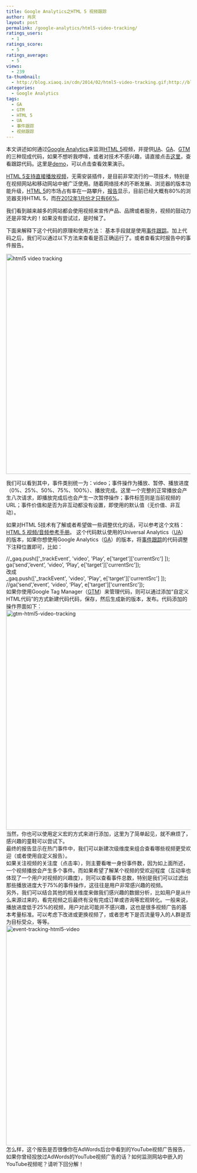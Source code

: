```yaml
---
title: Google Analytics之HTML 5 视频跟踪
author: 肖庆
layout: post
permalink: /google-analytics/html5-video-tracking/
ratings_users:
  - 1
ratings_score:
  - 5
ratings_average:
  - 5
views:
  - 239
ta-thumbnail:
  - http://blog.xiaoq.in/cdn/2014/02/html5-video-tracking.gif;http://blog.xiaoq.in/cdn/2014/02/gtm-html5-video-tracking.gif;http://blog.xiaoq.in/cdn/2014/02/event-tracking-html5-video.gif;
categories:
  - Google Analytics
tags:
  - GA
  - GTM
  - HTML 5
  - UA
  - 事件跟踪
  - 视频跟踪
---
```

本文讲述如何通过<span class='wp_keywordlink'><a href="http://blog.xiaoq.in/google-analytics/" title="Google Analytics" target="_blank">Google Analytics</a></span>来监测<span class='wp_keywordlink_affiliate'><a href="http://blog.xiaoq.in/tag/html-5/" title="查看HTML 5中的全部文章" target="_blank">HTML 5</a></span>视频，并提供<span class='wp_keywordlink_affiliate'><a href="http://blog.xiaoq.in/tag/ua/" title="查看UA中的全部文章" target="_blank">UA</a></span>、<span class='wp_keywordlink_affiliate'><a href="http://blog.xiaoq.in/tag/ga/" title="查看GA中的全部文章" target="_blank">GA</a></span>、<span class='wp_keywordlink_affiliate'><a href="http://blog.xiaoq.in/tag/gtm/" title="查看GTM中的全部文章" target="_blank">GTM</a></span>的三种现成代码，如果不想听我啰嗦，或者对技术不感兴趣，请直接点击<a title="html5-video-tracking" href="https://gist.github.com/xiaoq-in/9093428#file-html5-video-tracking" target="_blank">这里</a>，查看跟踪代码。这里是<a title="html5 video tracking" href="http://xiaoq.in/demo/video.html" target="_blank">demo</a>，可以点击查看效果演示。

<a title="HTML5的视频格式之争" href="http://www.ruanyifeng.com/blog/2010/05/html5_codec_fight.html" target="_blank">HTML 5支持直接播放视频</a>，无需安装插件，是目前非常流行的一项技术，特别是在视频网站和移动网站中被广泛使用。随着网络技术的不断发展、浏览器的版本功能升级，<span class='wp_keywordlink_affiliate'><a href="http://blog.xiaoq.in/tag/html-5/" title="查看HTML 5中的全部文章" target="_blank">HTML 5</a></span>的市场占有率在一路攀升，<a title="Roughly 80% of the market now supports HTML5 video" href="http://www.jwplayer.com/html5/#html5_marketshare" target="_blank">报告</a>显示，目前已经大概有80%的浏览器支持HTML 5，而<a title="《HTML5 视频的现状》报告指出：目前市场上74%的浏览器都支持HTML5视频" href="http://www.36kr.com/p/101646.html" target="_blank">在2012年1月份才只有66%</a>。

我们看到越来越多的网站都会使用视频来宣传产品、品牌或者服务，视频的鼓动力还是非常大的！如果没有尝试过，是时候了。

下面来解释下这个代码的原理和使用方法： 基本手段就是使用<span class='wp_keywordlink_affiliate'><a href="http://blog.xiaoq.in/tag/%e4%ba%8b%e4%bb%b6%e8%b7%9f%e8%b8%aa/" title="查看事件跟踪中的全部文章" target="_blank">事件跟踪</a></span>。加上代码之后，我们可以通过以下方法来查看是否正确运行了。或者查看实时报告中的事件报告。

<img class="alignnone  wp-image-1591" style="line-height: 1.5em;" alt="html5 video tracking" src="http://blog.xiaoq.in/cdn/2014/02/html5-video-tracking.gif" width="600" />

我们可以看到其中，事件类别统一为：video；事件操作为播放、暂停、播放进度（0%、25%、50%、75%、100%）、播放完成。这里一个完整的正常播放会产生八次请求，即播放完成后也会产生一次暂停操作；事件标签则是当前视频的URL；事件价值和是否为非互动都没有设置，即使用的默认值（无价值、非互动）。

如果对HTML 5技术有了解或者希望做一些调整优化的话，可以参考这个文档：<a title="HTML 5 视频/音频参考手册" href="http://www.w3school.com.cn/html5/html5_ref_audio_video_dom.asp" target="_blank">HTML 5 视频/音频参考手册</a>。 这个代码默认使用的Universal Analytics（<span class='wp_keywordlink_affiliate'><a href="http://blog.xiaoq.in/tag/ua/" title="查看UA中的全部文章" target="_blank">UA</a></span>）的版本，如果你想使用Google Analytics（<span class='wp_keywordlink_affiliate'><a href="http://blog.xiaoq.in/tag/ga/" title="查看GA中的全部文章" target="_blank">GA</a></span>）的版本，将<span class='wp_keywordlink_affiliate'><a href="http://blog.xiaoq.in/tag/%e4%ba%8b%e4%bb%b6%e8%b7%9f%e8%b8%aa/" title="查看事件跟踪中的全部文章" target="_blank">事件跟踪</a></span>的代码调整下注释位置即可，比如：

<div id="file-html5-video-tracking-LC24">
  //_gaq.push(['_trackEvent', 'video', 'Play', e['target']['currentSrc'] ]);
</div>

<div id="file-html5-video-tracking-LC25">
  ga(&#8216;send&#8217;,&#8217;event&#8217;, &#8216;video&#8217;, &#8216;Play&#8217;, e['target']['currentSrc']);
</div>

<div>
  改成
</div>

<div>
  <div id="file-html5-video-tracking-LC24">
    _gaq.push(['_trackEvent', 'video', 'Play', e['target']['currentSrc'] ]);
  </div>
  
  <div id="file-html5-video-tracking-LC25">
    //ga(&#8216;send&#8217;,&#8217;event&#8217;, &#8216;video&#8217;, &#8216;Play&#8217;, e['target']['currentSrc']);
  </div>
  
  <div>
  </div>
  
  <div>
    如果你使用Google Tag Manager（<span class='wp_keywordlink_affiliate'><a href="http://blog.xiaoq.in/tag/gtm/" title="查看GTM中的全部文章" target="_blank">GTM</a></span>）来管理代码，则可以通过添加“自定义HTML代码”的方式新建代码代码，保存，然后生成新的版本，发布。代码添加的操作界面如下：
  </div>
  
  <div>
  </div>
  
  <div>
    <img class="alignnone  wp-image-1592" alt="gtm-html5-video-tracking" src="http://blog.xiaoq.in/cdn/2014/02/gtm-html5-video-tracking.gif" width="600" />
  </div>
  
  <div>
  </div>
  
  <div>
  </div>
  
  <div>
    当然，你也可以使用定义宏的方式来进行添加，这里为了简单起见，就不麻烦了，感兴趣的童鞋可以尝试下。
  </div>
  
  <div>
  </div>
  
  <div>
    最终的报告显示在热门事件中，我们可以新建次级维度来组合查看哪些视频更受欢迎（或者使用自定义报告）。
  </div>
  
  <div>
  </div>
  
  <div>
    如果关注视频的关注度（点击率），则主要看唯一身份事件数，因为如上面所述，一个视频播放会产生多个事件。而如果希望了解某个视频的受欢迎程度（互动率也体现了一个用户对视频的兴趣度），则可以查看事件总数，特别是我们可以过滤出那些播放进度大于75%的事件操作，这往往是用户非常感兴趣的视频。
  </div>
  
  <div>
  </div>
  
  <div>
    另外，我们可以结合其他的相关维度来做我们感兴趣的数据分析，比如用户是从什么来源过来的，看完视频之后最终有没有完成订单或咨询等宏观转化。一般来说，播放进度低于25%的视频，用户对此可能并不感兴趣，这也是很多视频广告的基本考量标准。可以考虑下改进或更换视频了，或者思考下是否流量导入的人群是否为目标受众，等等。
  </div>
  
  <div>
  </div>
  
  <div>
    <img class="alignnone  wp-image-1593" alt="event-tracking-html5-video" src="http://blog.xiaoq.in/cdn/2014/02/event-tracking-html5-video.gif" width="600" />
  </div>
  
  <div>
  </div>
  
  <div>
    怎么样，这个报告是否很像你在AdWords后台中看到的YouTube视频广告报告，如果你曾经投放过AdWords的YouTube视频广告的话？如何监测网站中嵌入的YouTube视频呢？请听下回分解！
  </div>
  
  <div>
  </div>
</div>